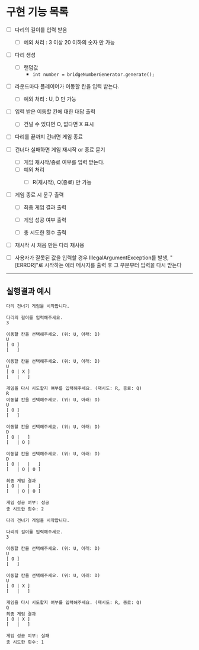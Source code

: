 # 구현 기능 목록

- [ ] 다리의 길이를 입력 받음
  - [ ] 예외 처리 : 3 이상 20 이하의 숫자 만 가능 


- [ ] 다리 생성
  - [ ] 랜덤값 
    - `int number = bridgeNumberGenerator.generate();`


- [ ] 라운드마다 플레이어가 이동할 칸을 입력 받는다.
    - [ ] 예외 처리 : U, D 만 가능 


- [ ] 입력 받은 이동할 칸에 대한 대답 출력
  - [ ] 건널 수 있다면 O, 없다면 X 표시 


- [ ] 다리를 끝까지 건너면 게임 종료 


- [ ] 건너다 실패하면 게임 재시작 or 종료 묻기 
  - [ ] 게임 재시작/종료 여부를 입력 받는다.
  - [ ] 예외 처리 
    - [ ] R(재시작), Q(종료) 만 가능 


- [ ] 게임 종료 시 문구 출력
  - [ ] 최종 게임 결과 출력
  - [ ] 게임 성공 여부 출력
  - [ ] 총 시도한 횟수 출력


- [ ] 재시작 시 처음 만든 다리 재사용

- [ ] 사용자가 잘못된 값을 입력할 경우 IllegalArgumentException를 발생, "[ERROR]"로 시작하는 에러 메시지를 출력 후 그 부분부터 입력을 다시 받는다


---
## 실행결과 예시
```
다리 건너기 게임을 시작합니다.

다리의 길이를 입력해주세요.
3

이동할 칸을 선택해주세요. (위: U, 아래: D)
U
[ O ]
[   ]

이동할 칸을 선택해주세요. (위: U, 아래: D)
U
[ O | X ]
[   |   ]

게임을 다시 시도할지 여부를 입력해주세요. (재시도: R, 종료: Q)
R
이동할 칸을 선택해주세요. (위: U, 아래: D)
U
[ O ]
[   ]

이동할 칸을 선택해주세요. (위: U, 아래: D)
D
[ O |   ]
[   | O ]

이동할 칸을 선택해주세요. (위: U, 아래: D)
D
[ O |   |   ]
[   | O | O ]

최종 게임 결과
[ O |   |   ]
[   | O | O ]

게임 성공 여부: 성공
총 시도한 횟수: 2
```

```
다리 건너기 게임을 시작합니다.

다리의 길이를 입력해주세요.
3

이동할 칸을 선택해주세요. (위: U, 아래: D)
U
[ O ]
[   ]

이동할 칸을 선택해주세요. (위: U, 아래: D)
U
[ O | X ]
[   |   ]

게임을 다시 시도할지 여부를 입력해주세요. (재시도: R, 종료: Q)
Q
최종 게임 결과
[ O | X ]
[   |   ]

게임 성공 여부: 실패
총 시도한 횟수: 1
```